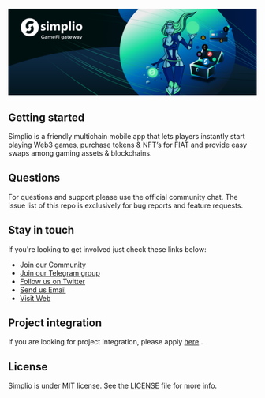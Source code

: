 ![Open Source at Simplio](https://raw.githubusercontent.com/SimplioOfficial/.github/master/github-logo-chest.png) 

## Getting started

Simplio is a friendly multichain mobile app that lets players instantly start playing Web3 games, purchase tokens & NFT’s for FIAT and provide easy swaps among gaming assets & blockchains.

## Questions

For questions and support please use the official community chat. The issue list of this repo is exclusively for bug reports and feature requests.

## Stay in touch

If you're looking to get involved just check these links below:

* [Join our Community](https://discord.com/invite/aKhjuwZmdP)
* [Join our Telegram group](https://t.me/simplioofficial)
* [Follow us on Twitter](https://twitter.com/simplioofficial)
* [Send us Email](mailto://support@simplio.io)
* [Visit Web](https://simplio.io)

## Project integration

If you are looking for project integration, please apply [here](https://simplio.io/apply) .

## License

Simplio is under MIT license. See the [LICENSE](LICENSE) file for more info.
